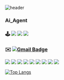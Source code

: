 ![header](https://capsule-render.vercel.app/api?type=waving&color=gradient&height=150&section=header&text=🍎_ioio%20&fontSize=45)

### Ai_Agent

### 🕹️  <img src="https://img.shields.io/badge/EPL-7A2F9F?style=for-the-badge&logo=PremierLeague&logoColor=white"> <img src="https://img.shields.io/badge/Steam-000000?style=for-the-badge&logo=Steam&logoColor=white"> <img src="https://img.shields.io/badge/youtube-FF0000?style=for-the-badge&logo=youtube&logoColor=white">

### ✉️ [![Gmail Badge](https://img.shields.io/badge/Gmail-d14836?style=flat-square&logo=Gmail&logoColor=white&link=mailto:gytjdslazoq@gmail.com)](mailto:gytjdslazoq@gmail.com)

<img src="https://img.shields.io/badge/objective-c-blue?logo=apple&logoColor=white"> <img src="https://img.shields.io/github/languages/count/hyosunglee/swift"> <img src="https://img.shields.io/github/languages/top/hyosunglee/"> <img src="https://img.shields.io/github/languages/code-size/hyosunglee/swift"> <img src="https://img.shields.io/github/repo-size/hyosunglee/swift"> <img src="https://img.shields.io/github/issues/hyosunglee/swift"> <img src="https://img.shields.io/github/issues-closed/hyosunglee/swift"> <img src="https://img.shields.io/github/commit-activity/w/hyosunglee/swift"> <img src="https://img.shields.io/github/last-commit/hyosunglee/swift">

[![Top Langs](https://github-readme-stats.vercel.app/api/top-langs/?username=hyosunglee&layout=donut)](https://github.com/anuraghazra/github-readme-stats)



